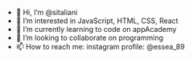 - 👋 Hi, I’m @sitaliani
- 👀 I’m interested in JavaScript, HTML, CSS, React
- 🌱 I’m currently learning to code on appAcademy
- 💞️ I’m looking to collaborate on programming
- 📫 How to reach me: instagram profile: @essea_89

<!---
sitaliani/sitaliani is a ✨ special ✨ repository because its `README.md` (this file) appears on your GitHub profile.
You can click the Preview link to take a look at your changes.
--->
